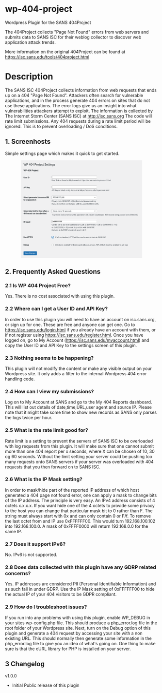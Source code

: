 # wp-404-project
Wordpress Plugin for the SANS 404Project

The 404Project collects \"Page Not Found\" errors from web servers and submits data to SANS ISC for their weblog collector to discover web application attack trends.

More information on the original 404Project can be found at https://isc.sans.edu/tools/404project.html

# Description
The SANS ISC 404Project collects information from web requests that ends up on a 404 \"Page Not Found\". Attackers often search for vulnerable applications, and in the process generate 404 errors on sites that do not use these applications. The error logs give us an insight into what vulnerabilities attackers attempt to exploit.
The information is collected by The Internet Storm Center (SANS ISC) at http://isc.sans.org
The code will rate limit submissions. Any 404 requests during a rate limit period will be ignored. This is to prevent overloading / DoS conditions.

## 1. Screenhosts

Simple settings page which makes it quick to get started.
<p align="center"><img src="./assets/screenshot-1.png" width="400"><br>

## 2. Frequently Asked Questions

###  2.1 Is WP 404 Project Free?

Yes. There is no cost associated with using this plugin.

### 2.2 Where can I get a User ID and API Key?

In order to use this plugin you will need to have an account on isc.sans.org, or sign up for one. These are free and anyone can get one. Go to https://isc.sans.edu/login.html if you already have an account with them, or if not register using https://isc.sans.edu/register.html.
Once you have logged on, go to My Account (https://isc.sans.edu/myaccount.html) and copy the User ID and API Key to the settings screen of this plugin.

### 2.3 Nothing seems to be happening?

This plugin will not modify the content or make any visible output on your Wordpress site. It only adds a filter to the internal Wordpress 404 error handling code.

### 2.4 How can I view my submissions?

Log on to My Account at SANS and go to the My 404 Reports dashboard. This will list out details of date,time,URL,user agent and source IP. Please note that it might take some time to show new records as SANS only parses the logs twice per hour.

### 2.5 What is the rate limit good for?

Rate limit is a setting to prevent the servers of SANS ISC to be overloaded with log requests from this plugin. It will make sure that one cannot submit more than one 404 report per x seconds, where X can be chosen of 10, 30 og 60 seconds. Without the limit setting your server could be pushing too many requests onto SANS servers if your server was overloaded with 404 requests that you then forward on to SANS ISC.

### 2.6 What is the IP Mask setting?

In order to mask/hide part of the reported IP address of which host generated a 404 page not found error, one can apply a mask to change bits of the IP address. The principle is very easy. An IPv4 address consists of 4 octets x.x.x.x. If you want hide one of the 4 octets to provide some privacy to the host you can change that particular mask bit to 0 rather than F. The string must always start with 0x and can only contain 0 or F/f.
To remove the last octet from and IP use 0xFFFFFF00. This would turn 192.168.100.102 into 192.168.100.0. A mask of 0xFFFF0000 will return 192.168.0.0 for the same IP.

### 2.7 Does it support IPv6?

No. IPv6 is not supported.

### 2.8 Does data collected with this plugin have any GDRP related concerns?

Yes. IP addresses are considered PII (Personal Identifiable Information) and as such fall in under GDRP. Use the IP Mask setting of 0xFFFFFF00 to hide the actual IP of your 404 visitors to be GDPR compliant.

### 2.9 How do I troubleshoot issues?

If you run into any problems with using this plugin, enable WP_DEBUG in your sites wp-config.php file. This should produce a php_error.log file in the root folder of your Wordpress site. Next, turn on the Debug option of this plugin and generate a 404 request by accessing your site with a non existing URL. This should normally then generate some information in the php_error.log file to give you an idea of what's going on.
One thing to make sure is that the cURL library for PHP is installed on your server.

## 3 Changelog

v1.0.0
- Initial Public release of this plugin
